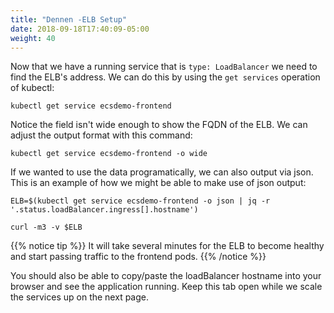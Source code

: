 ```yaml
---
title: "Dennen -ELB Setup"
date: 2018-09-18T17:40:09-05:00
weight: 40
---
```


Now that we have a running service that is `type: LoadBalancer` we need to find
the ELB's address.  We can do this by using the `get services` operation of kubectl:

```
kubectl get service ecsdemo-frontend
```

Notice the field isn't wide enough to show the FQDN of the ELB. We can adjust the
output format with this command:
```
kubectl get service ecsdemo-frontend -o wide
```

If we wanted to use the data programatically, we can also output via json. This is
an example of how we might be able to make use of json output:
```
ELB=$(kubectl get service ecsdemo-frontend -o json | jq -r '.status.loadBalancer.ingress[].hostname')

curl -m3 -v $ELB
```
{{% notice tip %}}
It will take several minutes for the ELB to become healthy and start passing traffic to the frontend pods.
{{% /notice %}}

You should also be able to copy/paste the loadBalancer hostname into your browser and see the application running.
Keep this tab open while we scale the services up on the next page.
